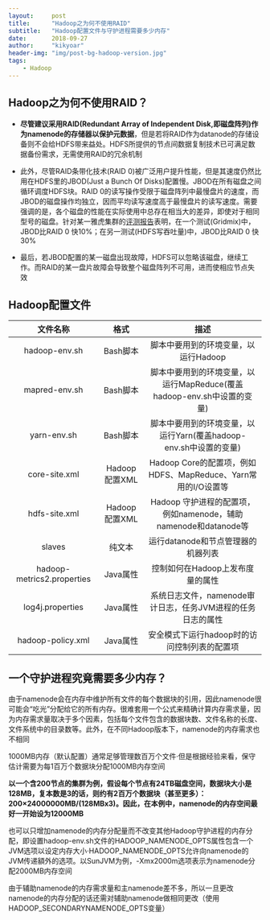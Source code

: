 ```yaml
---
layout:     post
title:      "Hadoop之为何不使用RAID"
subtitle:   "Hadoop配置文件与守护进程需要多少内存"
date:       2018-09-27
author:     "kikyoar"
header-img: "img/post-bg-hadoop-version.jpg"
tags:
    - Hadoop
--- 
```



## Hadoop之为何不使用RAID？  


- **尽管建议采用RAID(Redundant Array of Independent Disk,即磁盘阵列)作为namenode的存储器以保护元数据**，但是若将RAID作为datanode的存储设备则不会给HDFS带来益处。HDFS所提供的节点间数据复制技术已可满足数据备份需求，无需使用RAID的冗余机制   
   
- 此外，尽管RAID条带化技术(RAID 0)被广泛用户提升性能，但是其速度仍然比用在HDFS里的JBOD(Just a Bunch Of Disks)配置慢。JBOD在所有磁盘之间循环调度HDFS块。RAID 0的读写操作受限于磁盘阵列中最慢盘片的速度，而JBOD的磁盘操作均独立，因而平均读写速度高于最慢盘片的读写速度。需要强调的是，各个磁盘的性能在实际使用中总存在相当大的差异，即使对于相同型号的磁盘。针对某一雅虎集群的[评测报告](http://markmail.org/message/xmzc45zi25htr7ry)表明，在一个测试(Gridmix)中，JBOD比RAID 0 快10%；在另一测试(HDFS写吞吐量)中，JBOD比RAID 0 快30%  

- 最后，若JBOD配置的某一磁盘出现故障，HDFS可以忽略该磁盘，继续工作。而RAID的某一盘片故障会导致整个磁盘阵列不可用，进而使相应节点失效   


## Hadoop配置文件  
|文件名称|格式|描述|  
|:--:|:--:|:--:|  
hadoop-env.sh|Bash脚本|脚本中要用到的环境变量，以运行Hadoop|
mapred-env.sh|Bash脚本|脚本中要用到的环境变量，以运行MapReduce(覆盖hadoop-env.sh中设置的变量)|  
yarn-env.sh|Bash脚本|脚本中要用到的环境变量，以运行Yarn(覆盖hadoop-env.sh中设置的变量)|  
core-site.xml|Hadoop配置XML|Hadoop Core的配置项，例如HDFS、MapReduce、Yarn常用的I/O设置等
hdfs-site.xml|Hadoop配置XML|Hadoop 守护进程的配置项，例如namenode，辅助namenode和datanode等  
slaves|纯文本|运行datanode和节点管理器的机器列表
hadoop-metrics2.properties|Java属性|控制如何在Hadoop上发布度量的属性
log4j.properties|Java属性|系统日志文件，namenode审计日志，任务JVM进程的任务日志的属性
hadoop-policy.xml|Java属性|安全模式下运行hadoop时的访问控制列表的配置项  


## 一个守护进程究竟需要多少内存？

由于namenode会在内存中维护所有文件的每个数据块的引用，因此namenode很可能会“吃光”分配给它的所有内存。很难套用一个公式来精确计算内存需求量，因为内存需求量取决于多个因素，包括每个文件包含的数据块数、文件名称的长度、文件系统中的目录数等。此外，在不同Hadoop版本下，namenode的内存需求也不相同  

1000MB内存（默认配置）通常足够管理数百万个文件·但是根据经验来看，保守估计需要为每1百万个数据块分配1000MB内存空间  

**以一个含200节点的集群为例，假设每个节点有24TB磁盘空间，数据块大小是128MB，复本数是3的话，则约有2百万个数据块（甚至更多）：200×24000000MB/(128MBx3)。因此，在本例中，namenode的内存空间最好一开始设为12000MB**  

也可以只增加namenode的内存分配量而不改变其他Hadoop守护进程的内存分配，即设置hadoop-env.sh文件的HADOOP_NAMENODE_OPTS属性包含一个JVM选项以设定内存大小·HADOOP_NAMENODE_OPTS允许向namenode的JVM传递額外的选项。以SunJVM为例，-Xmx2000m选项表示为namenode分配2000MB内存空间  

由于辅助namenode的内存需求量和主namenode差不多，所以一旦更改namenode的内存分配的话还需对辅助namenode做相同更改（使用HADOOP_SECONDARYNAMENODE_OPTS变量）
